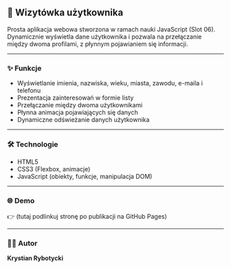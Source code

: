 ## 💼 Wizytówka użytkownika

Prosta aplikacja webowa stworzona w ramach nauki JavaScript (Slot 06).  
Dynamicznie wyświetla dane użytkownika i pozwala na przełączanie między dwoma profilami, z płynnym pojawianiem się informacji.

---

### ✨ Funkcje
- Wyświetlanie imienia, nazwiska, wieku, miasta, zawodu, e-maila i telefonu
- Prezentacja zainteresowań w formie listy
- Przełączanie między dwoma użytkownikami
- Płynna animacja pojawiających się danych
- Dynamiczne odświeżanie danych użytkownika

---

### 🛠️ Technologie
- HTML5  
- CSS3 (Flexbox, animacje)  
- JavaScript (obiekty, funkcje, manipulacja DOM)

---

### 🌐 Demo
👉 (tutaj podlinkuj stronę po publikacji na GitHub Pages)

---

### 👨‍💻 Autor
**Krystian Rybotycki**
